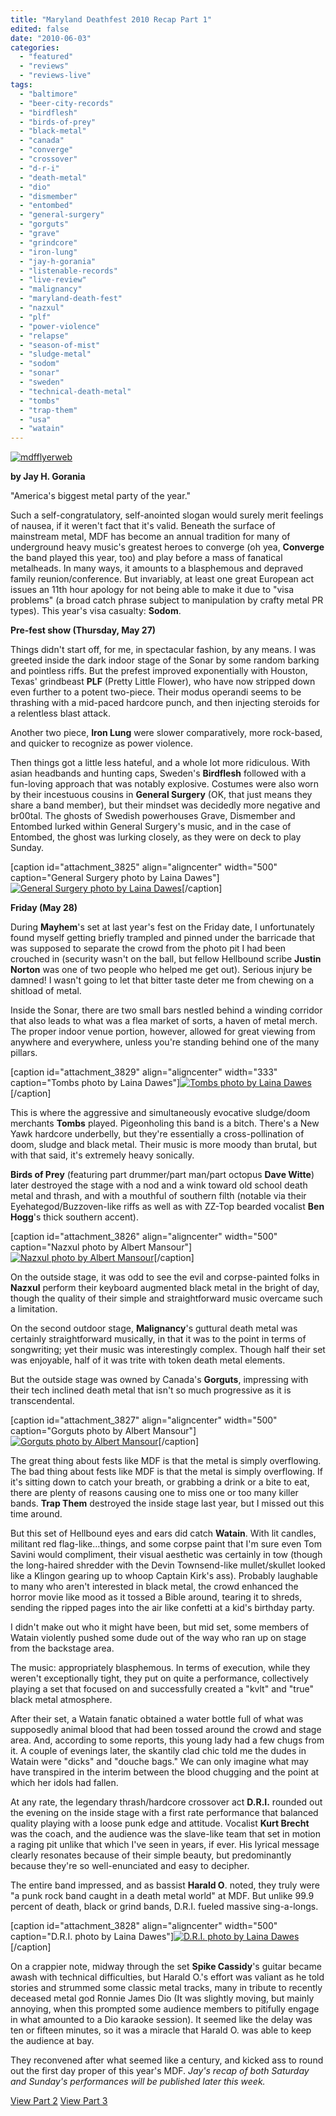 ```yaml
---
title: "Maryland Deathfest 2010 Recap Part 1"
edited: false
date: "2010-06-03"
categories:
  - "featured"
  - "reviews"
  - "reviews-live"
tags:
  - "baltimore"
  - "beer-city-records"
  - "birdflesh"
  - "birds-of-prey"
  - "black-metal"
  - "canada"
  - "converge"
  - "crossover"
  - "d-r-i"
  - "death-metal"
  - "dio"
  - "dismember"
  - "entombed"
  - "general-surgery"
  - "gorguts"
  - "grave"
  - "grindcore"
  - "iron-lung"
  - "jay-h-gorania"
  - "listenable-records"
  - "live-review"
  - "malignancy"
  - "maryland-death-fest"
  - "nazxul"
  - "plf"
  - "power-violence"
  - "relapse"
  - "season-of-mist"
  - "sludge-metal"
  - "sodom"
  - "sonar"
  - "sweden"
  - "technical-death-metal"
  - "tombs"
  - "trap-them"
  - "usa"
  - "watain"
---
```


[![mdfflyerweb](http://www.hellbound.ca/wp-content/uploads/2010/06/mdfflyerweb-194x300.jpg "mdfflyerweb")](http://www.hellbound.ca/wp-content/uploads/2010/06/mdfflyerweb.jpg)

**by Jay H. Gorania**

"America's biggest metal party of the year."

Such a self-congratulatory, self-anointed slogan would surely merit feelings of nausea, if it weren't fact that it's valid. Beneath the surface of mainstream metal, MDF has become an annual tradition for many of underground heavy music's greatest heroes to converge (oh yea, **Converge** the band played this year, too) and play before a mass of fanatical metalheads. In many ways, it amounts to a blasphemous and depraved family reunion/conference. But invariably, at least one great European act issues an 11th hour apology for not being able to make it due to "visa problems" (a broad catch phrase subject to manipulation by crafty metal PR types). This year's visa casualty: **Sodom**.

**Pre-fest show (Thursday, May 27)**

Things didn't start off, for me, in spectacular fashion, by any means. I was greeted inside the dark indoor stage of the Sonar by some random barking and pointless riffs. But the prefest improved exponentially with Houston, Texas' grindbeast **PLF** (Pretty Little Flower), who have now stripped down even further to a potent two-piece. Their modus operandi seems to be thrashing with a mid-paced hardcore punch, and then injecting steroids for a relentless blast attack.

Another two piece, **Iron Lung** were slower comparatively, more rock-based, and quicker to recognize as power violence.

Then things got a little less hateful, and a whole lot more ridiculous. With asian headbands and hunting caps, Sweden's **Birdflesh** followed with a fun-loving approach that was notably explosive. Costumes were also worn by their incestuous cousins in **General Surgery** (OK, that just means they share a band member), but their mindset was decidedly more negative and br00tal. The ghosts of Swedish powerhouses Grave, Dismember and Entombed lurked within General Surgery's music, and in the case of Entombed, the ghost was lurking closely, as they were on deck to play Sunday.

\[caption id="attachment\_3825" align="aligncenter" width="500" caption="General Surgery photo by Laina Dawes"\][![General Surgery photo by Laina Dawes](http://www.hellbound.ca/wp-content/uploads/2010/06/4663137278_a1585a1a0d.jpg "4663137278_a1585a1a0d")](http://www.hellbound.ca/wp-content/uploads/2010/06/4663137278_a1585a1a0d.jpg)\[/caption\]

**Friday (May 28)**

During **Mayhem**'s set at last year's fest on the Friday date, I unfortunately found myself getting briefly trampled and pinned under the barricade that was supposed to separate the crowd from the photo pit I had been crouched in (security wasn't on the ball, but fellow Hellbound scribe **Justin Norton** was one of two people who helped me get out). Serious injury be damned! I wasn't going to let that bitter taste deter me from chewing on a shitload of metal.

Inside the Sonar, there are two small bars nestled behind a winding corridor that also leads to what was a flea market of sorts, a haven of metal merch. The proper indoor venue portion, however, allowed for great viewing from anywhere and everywhere, unless you're standing behind one of the many pillars.

\[caption id="attachment\_3829" align="aligncenter" width="333" caption="Tombs photo by Laina Dawes"\][![Tombs photo by Laina Dawes](http://www.hellbound.ca/wp-content/uploads/2010/06/4663132366_a48c48a7e5.jpg "4663132366_a48c48a7e5")](http://www.hellbound.ca/wp-content/uploads/2010/06/4663132366_a48c48a7e5.jpg)\[/caption\]

This is where the aggressive and simultaneously evocative sludge/doom merchants **Tombs** played. Pigeonholing this band is a bitch. There's a New Yawk hardcore underbelly, but they're essentially a cross-pollination of doom, sludge and black metal. Their music is more moody than brutal, but with that said, it's extremely heavy sonically.

**Birds of Prey** (featuring part drummer/part man/part octopus **Dave Witte**) later destroyed the stage with a nod and a wink toward old school death metal and thrash, and with a mouthful of southern filth (notable via their Eyehategod/Buzzoven-like riffs as well as with ZZ-Top bearded vocalist **Ben Hogg**'s thick southern accent).

\[caption id="attachment\_3826" align="aligncenter" width="500" caption="Nazxul photo by Albert Mansour"\][![Nazxul photo by Albert Mansour](http://www.hellbound.ca/wp-content/uploads/2010/06/Nazxul-01a.jpg "Nazxul 01a")](http://www.hellbound.ca/wp-content/uploads/2010/06/Nazxul-01a.jpg)\[/caption\]

On the outside stage, it was odd to see the evil and corpse-painted folks in **Nazxul** perform their keyboard augmented black metal in the bright of day, though the quality of their simple and straightforward music overcame such a limitation.

On the second outdoor stage, **Malignancy**'s guttural death metal was certainly straightforward musically, in that it was to the point in terms of songwriting; yet their music was interestingly complex. Though half their set was enjoyable, half of it was trite with token death metal elements.

But the outside stage was owned by Canada's **Gorguts**, impressing with their tech inclined death metal that isn't so much progressive as it is transcendental.

\[caption id="attachment\_3827" align="aligncenter" width="500" caption="Gorguts photo by Albert Mansour"\][![Gorguts photo by Albert Mansour](http://www.hellbound.ca/wp-content/uploads/2010/06/Gorguts-01a.jpg "Gorguts 01a")](http://www.hellbound.ca/wp-content/uploads/2010/06/Gorguts-01a.jpg)\[/caption\]

The great thing about fests like MDF is that the metal is simply overflowing. The bad thing about fests like MDF is that the metal is simply overflowing. If it's sitting down to catch your breath, or grabbing a drink or a bite to eat, there are plenty of reasons causing one to miss one or too many killer bands. **Trap Them** destroyed the inside stage last year, but I missed out this time around.

But this set of Hellbound eyes and ears did catch **Watain**. With lit candles, militant red flag-like...things, and some corpse paint that I'm sure even Tom Savini would compliment, their visual aesthetic was certainly in tow (though the long-haired shredder with the Devin Townsend-like mullet/skullet looked like a Klingon gearing up to whoop Captain Kirk's ass). Probably laughable to many who aren't interested in black metal, the crowd enhanced the horror movie like mood as it tossed a Bible around, tearing it to shreds, sending the ripped pages into the air like confetti at a kid's birthday party.

I didn't make out who it might have been, but mid set, some members of Watain violently pushed some dude out of the way who ran up on stage from the backstage area.

The music: appropriately blasphemous. In terms of execution, while they weren't exceptionally tight, they put on quite a performance, collectively playing a set that focused on and successfully created a "kvlt" and "true" black metal atmosphere.

After their set, a Watain fanatic obtained a water bottle full of what was supposedly animal blood that had been tossed around the crowd and stage area. And, according to some reports, this young lady had a few chugs from it. A couple of evenings later, the skantily clad chic told me the dudes in Watain were "dicks" and "douche bags." We can only imagine what may have transpired in the interim between the blood chugging and the point at which her idols had fallen.

At any rate, the legendary thrash/hardcore crossover act **D.R.I.** rounded out the evening on the inside stage with a first rate performance that balanced quality playing with a loose punk edge and attitude. Vocalist **Kurt Brecht** was the coach, and the audience was the slave-like team that set in motion a raging pit unlike that which I've seen in years, if ever. His lyrical message clearly resonates because of their simple beauty, but predominantly because they're so well-enunciated and easy to decipher.

The entire band impressed, and as bassist **Harald O**. noted, they truly were "a punk rock band caught in a death metal world" at MDF. But unlike 99.9 percent of death, black or grind bands, D.R.I. fueled massive sing-a-longs.

\[caption id="attachment\_3828" align="aligncenter" width="500" caption="D.R.I. photo by Laina Dawes"\][![D.R.I. photo by Laina Dawes](http://www.hellbound.ca/wp-content/uploads/2010/06/4662514471_05a8ae08d5.jpg "4662514471_05a8ae08d5")](http://www.hellbound.ca/wp-content/uploads/2010/06/4662514471_05a8ae08d5.jpg)\[/caption\]

On a crappier note, midway through the set **Spike Cassidy**'s guitar became awash with technical difficulties, but Harald O.'s effort was valiant as he told stories and strummed some classic metal tracks, many in tribute to recently deceased metal god Ronnie James Dio (It was slightly moving, but mainly annoying, when this prompted some audience members to pitifully engage in what amounted to a Dio karaoke session). It seemed like the delay was ten or fifteen minutes, so it was a miracle that Harald O. was able to keep the audience at bay.

They reconvened after what seemed like a century, and kicked ass to round out the first day proper of this year's MDF. _Jay's recap of both Saturday and Sunday's performances will be published later this week._

[View Part 2](http://www.hellbound.ca/2010/06/maryland-deathfest-2010-recap-part-2/ "View Part 2") [View Part 3](http://www.hellbound.ca/2010/06/maryland-deathfest-2010-part-3/ "View Part 3")
